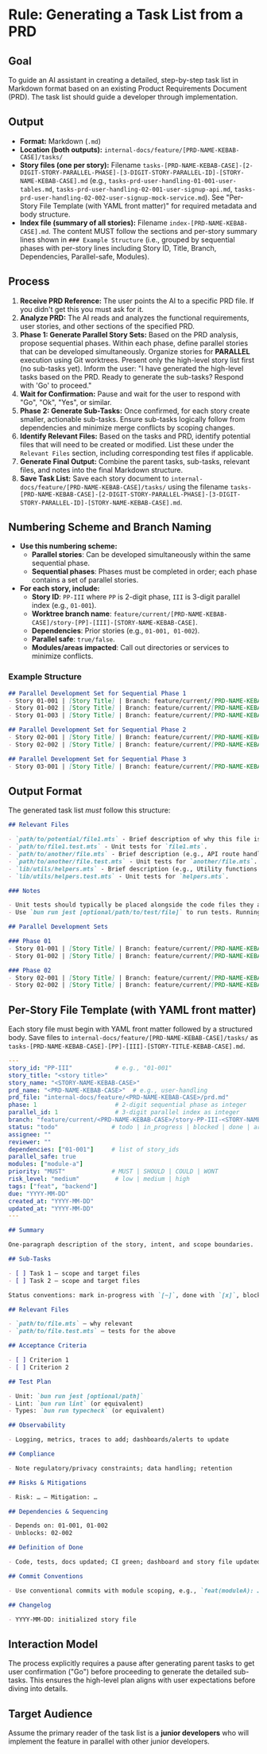 # Rule: Generating a Task List from a PRD

## Goal

To guide an AI assistant in creating a detailed, step-by-step task list in Markdown format based on an existing Product Requirements Document (PRD). The task list should guide a developer through implementation.

## Output

- **Format:** Markdown (`.md`)
- **Location (both outputs):** `internal-docs/feature/[PRD-NAME-KEBAB-CASE]/tasks/`
- **Story files (one per story):** Filename `tasks-[PRD-NAME-KEBAB-CASE]-[2-DIGIT-STORY-PARALLEL-PHASE]-[3-DIGIT-STORY-PARALLEL-ID]-[STORY-NAME-KEBAB-CASE].md` (e.g., `tasks-prd-user-handling-01-001-user-tables.md`, `tasks-prd-user-handling-02-001-user-signup-api.md`, `tasks-prd-user-handling-02-002-user-signup-mock-service.md`). See "Per-Story File Template (with YAML front matter)" for required metadata and body structure.
- **Index file (summary of all stories):** Filename `index-[PRD-NAME-KEBAB-CASE].md`. The content MUST follow the sections and per-story summary lines shown in `### Example Structure` (i.e., grouped by sequential phases with per-story lines including Story ID, Title, Branch, Dependencies, Parallel-safe, Modules).

## Process

1. **Receive PRD Reference:** The user points the AI to a specific PRD file. If you didn't get this you must ask for it.
2. **Analyze PRD:** The AI reads and analyzes the functional requirements, user stories, and other sections of the specified PRD.
3. **Phase 1: Generate Parallel Story Sets:** Based on the PRD analysis, propose sequential phases. Within each phase, define parallel stories that can be developed simultaneously. Organize stories for **PARALLEL** execution using Git worktrees. Present only the high-level story list first (no sub-tasks yet). Inform the user: "I have generated the high-level tasks based on the PRD. Ready to generate the sub-tasks? Respond with 'Go' to proceed."
4. **Wait for Confirmation:** Pause and wait for the user to respond with "Go", "Ok", "Yes", or similar.
5. **Phase 2: Generate Sub-Tasks:** Once confirmed, for each story create smaller, actionable sub-tasks. Ensure sub-tasks logically follow from dependencies and minimize merge conflicts by scoping changes.
6. **Identify Relevant Files:** Based on the tasks and PRD, identify potential files that will need to be created or modified. List these under the `Relevant Files` section, including corresponding test files if applicable.
7. **Generate Final Output:** Combine the parent tasks, sub-tasks, relevant files, and notes into the final Markdown structure.
8. **Save Task List:** Save each story document to `internal-docs/feature/[PRD-NAME-KEBAB-CASE]/tasks/` using the filename `tasks-[PRD-NAME-KEBAB-CASE]-[2-DIGIT-STORY-PARALLEL-PHASE]-[3-DIGIT-STORY-PARALLEL-ID]-[STORY-NAME-KEBAB-CASE].md`.

## Numbering Scheme and Branch Naming

- **Use this numbering scheme:**
  - **Parallel stories**: Can be developed simultaneously within the same sequential phase.
  - **Sequential phases**: Phases must be completed in order; each phase contains a set of parallel stories.
- **For each story, include:**
  - **Story ID**: `PP-III` where `PP` is 2-digit phase, `III` is 3-digit parallel index (e.g., `01-001`).
  - **Worktree branch name**: `feature/current/[PRD-NAME-KEBAB-CASE]/story-[PP]-[III]-[STORY-NAME-KEBAB-CASE]`.
  - **Dependencies**: Prior stories (e.g., `01-001, 01-002`).
  - **Parallel safe**: `true/false`.
  - **Modules/areas impacted**: Call out directories or services to minimize conflicts.

### Example Structure

```markdown
## Parallel Development Set for Sequential Phase 1
- Story 01-001 | [Story Title] | Branch: feature/current/[PRD-NAME-KEBAB-CASE]/story-01-001-[STORY-NAME-KEBAB-CASE] | Dependencies: None | Parallel-safe: true | Modules: [module-a]
- Story 01-002 | [Story Title] | Branch: feature/current/[PRD-NAME-KEBAB-CASE]/story-01-002-[STORY-NAME-KEBAB-CASE] | Dependencies: None | Parallel-safe: true | Modules: [module-b]
- Story 01-003 | [Story Title] | Branch: feature/current/[PRD-NAME-KEBAB-CASE]/story-01-003-[STORY-NAME-KEBAB-CASE] | Dependencies: None | Parallel-safe: true | Modules: [module-c]

## Parallel Development Set for Sequential Phase 2
- Story 02-001 | [Story Title] | Branch: feature/current/[PRD-NAME-KEBAB-CASE]/story-02-001-[STORY-NAME-KEBAB-CASE] | Dependencies: 01-001, 01-002 | Parallel-safe: true | Modules: [module-a]
- Story 02-002 | [Story Title] | Branch: feature/current/[PRD-NAME-KEBAB-CASE]/story-02-002-[STORY-NAME-KEBAB-CASE] | Dependencies: 01-001, 01-003 | Parallel-safe: true | Modules: [module-b]

## Parallel Development Set for Sequential Phase 3
- Story 03-001 | [Story Title] | Branch: feature/current/[PRD-NAME-KEBAB-CASE]/story-03-001-[STORY-NAME-KEBAB-CASE] | Dependencies: 01-002, 02-001 | Parallel-safe: false | Modules: [module-x]
```

## Output Format

The generated task list _must_ follow this structure:

```markdown
## Relevant Files

- `path/to/potential/file1.mts` - Brief description of why this file is relevant (e.g., Contains the main component for this feature).
- `path/to/file1.test.mts` - Unit tests for `file1.mts`.
- `path/to/another/file.mts` - Brief description (e.g., API route handler for data submission).
- `path/to/another/file.test.mts` - Unit tests for `another/file.mts`.
- `lib/utils/helpers.mts` - Brief description (e.g., Utility functions needed for calculations).
- `lib/utils/helpers.test.mts` - Unit tests for `helpers.mts`.

### Notes

- Unit tests should typically be placed alongside the code files they are testing (e.g., `MyComponent.tsx` and `MyComponent.test.tsx` in the same directory).
- Use `bun run jest [optional/path/to/test/file]` to run tests. Running without a path executes all tests found by the Jest configuration.

## Parallel Development Sets

### Phase 01
- Story 01-001 | [Story Title] | Branch: feature/current/[PRD-NAME-KEBAB-CASE]/story-01-001-[STORY-NAME-KEBAB-CASE] | Dependencies: None | Parallel-safe: true | Modules: [module-a]
- Story 01-002 | [Story Title] | Branch: feature/current/[PRD-NAME-KEBAB-CASE]/story-01-002-[STORY-NAME-KEBAB-CASE] | Dependencies: None | Parallel-safe: true | Modules: [module-b]

### Phase 02
- Story 02-001 | [Story Title] | Branch: feature/current/[PRD-NAME-KEBAB-CASE]/story-02-001-[STORY-NAME-KEBAB-CASE] | Dependencies: 01-001 | Parallel-safe: true | Modules: [module-a]
- Story 02-002 | [Story Title] | Branch: feature/current/[PRD-NAME-KEBAB-CASE]/story-02-002-[STORY-NAME-KEBAB-CASE] | Dependencies: 01-002 | Parallel-safe: true | Modules: [module-b]
```

## Per-Story File Template (with YAML front matter)

Each story file must begin with YAML front matter followed by a structured body. Save files to `internal-docs/feature/[PRD-NAME-KEBAB-CASE]/tasks/` as `tasks-[PRD-NAME-KEBAB-CASE]-[PP]-[III]-[STORY-TITLE-KEBAB-CASE].md`.

```yaml
---
story_id: "PP-III"            # e.g., "01-001"
story_title: "<story title>"
story_name: "<STORY-NAME-KEBAB-CASE>"
prd_name: "<PRD-NAME-KEBAB-CASE>"  # e.g., user-handling
prd_file: "internal-docs/feature/<PRD-NAME-KEBAB-CASE>/prd.md"
phase: 1                      # 2-digit sequential phase as integer
parallel_id: 1                # 3-digit parallel index as integer
branch: "feature/current/<PRD-NAME-KEBAB-CASE>/story-PP-III-<STORY-NAME-KEBAB-CASE>"
status: "todo"               # todo | in_progress | blocked | done | archive
assignee: ""
reviewer: ""
dependencies: ["01-001"]     # list of story_ids
parallel_safe: true
modules: ["module-a"]
priority: "MUST"             # MUST | SHOULD | COULD | WONT
risk_level: "medium"          # low | medium | high
tags: ["feat", "backend"]
due: "YYYY-MM-DD"
created_at: "YYYY-MM-DD"
updated_at: "YYYY-MM-DD"
---
```

```markdown
## Summary

One-paragraph description of the story, intent, and scope boundaries.

## Sub-Tasks

- [ ] Task 1 — scope and target files
- [ ] Task 2 — scope and target files

Status conventions: mark in-progress with `[~]`, done with `[x]`, blocked with `[!]`.

## Relevant Files

- `path/to/file.mts` — why relevant
- `path/to/file.test.mts` — tests for the above

## Acceptance Criteria

- [ ] Criterion 1
- [ ] Criterion 2

## Test Plan

- Unit: `bun run jest [optional/path]`
- Lint: `bun run lint` (or equivalent)
- Types: `bun run typecheck` (or equivalent)

## Observability

- Logging, metrics, traces to add; dashboards/alerts to update

## Compliance

- Note regulatory/privacy constraints; data handling; retention

## Risks & Mitigations

- Risk: … — Mitigation: …

## Dependencies & Sequencing

- Depends on: 01-001, 01-002
- Unblocks: 02-002

## Definition of Done

- Code, tests, docs updated; CI green; dashboard and story file updated

## Commit Conventions

- Use conventional commits with module scoping, e.g., `feat(moduleA): …`

## Changelog

- YYYY-MM-DD: initialized story file
```

## Interaction Model

The process explicitly requires a pause after generating parent tasks to get user confirmation ("Go") before proceeding to generate the detailed sub-tasks. This ensures the high-level plan aligns with user expectations before diving into details.

## Target Audience

Assume the primary reader of the task list is a **junior developers** who will implement the feature in parallel with other junior developers.
